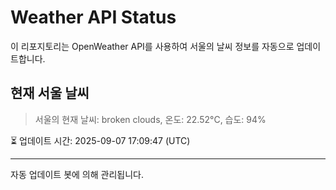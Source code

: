 
# Weather API Status

이 리포지토리는 OpenWeather API를 사용하여 서울의 날씨 정보를 자동으로 업데이트합니다.

## 현재 서울 날씨
> 서울의 현재 날씨: broken clouds, 온도: 22.52°C, 습도: 94%

⏳ 업데이트 시간: 2025-09-07 17:09:47 (UTC)

---
자동 업데이트 봇에 의해 관리됩니다.
